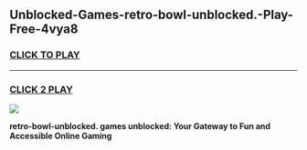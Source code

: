 
## Unblocked-Games-retro-bowl-unblocked.-Play-Free-4vya8
<h3>
<a href="https://premium76.site?title=retro-bowl-unblocked.&ref=21A">CLICK TO PLAY</a></h3>
<hr>

<h3>
<a href="https://premium76.site?title=retro-bowl-unblocked.&ref=21A">CLICK 2 PLAY</a>
  
</h3>

<a href="https://premium76.site?title=retro-bowl-unblocked.&ref=21A"><img src="https://clearcache.store/games.png"></a>


**retro-bowl-unblocked. games unblocked: Your Gateway to Fun and Accessible Online Gaming**
